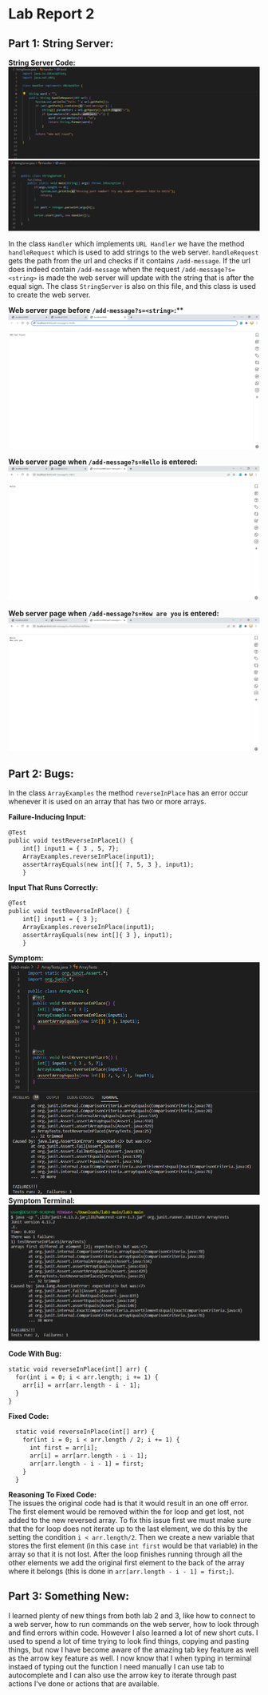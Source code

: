 # Lab Report 2 

## Part 1: String Server:

**String Server Code:**
![Image](StringServer1.png)
![Image](StringServer2.png)

In the class `Handler` which implements `URL Handler` we have the method `handleRequest` which is used to add strings to the web server. `handleRequest` gets the path from the url and checks if it contains `/add-message`. If the url does indeed contain `/add-message` when the request `/add-message?s=<string>` is made the web server will update with the string that is after the equal sign. The class `StringServer` is also on this file, and this class is used to create the web server. 

**Web server page before `/add-message?s=<string>`:****
![Image](WebServer1.png)

**Web server page when `/add-message?s=Hello` is entered:** 
![Image](WebServer2.png)

**Web server page when `/add-message?s=How are you` is entered:** 
![Image](WebServer3.png)

## Part 2: Bugs:
In the class `ArrayExamples` the method `reverseInPlace` has an error occur whenever it is used on an array that has two or more arrays.

**Failure-Inducing Input:**
```
@Test 
public void testReverseInPlace1() {
    int[] input1 = { 3 , 5, 7};
    ArrayExamples.reverseInPlace(input1);
    assertArrayEquals(new int[]{ 7, 5, 3 }, input1);
    }
  ```
  
**Input That Runs Correctly:**
```
@Test 
public void testReverseInPlace() {
    int[] input1 = { 3 };
    ArrayExamples.reverseInPlace(input1);
    assertArrayEquals(new int[]{ 3 }, input1);
    }
  ```
  **Symptom:** 
  ![Image](Symptom1.png)
  **Symptom Terminal:** 
  ![Image](Symptom2.png)
  
  **Code With Bug:**
  ```
  static void reverseInPlace(int[] arr) {
    for(int i = 0; i < arr.length; i += 1) {
      arr[i] = arr[arr.length - i - 1];
    }
  }
```
**Fixed Code:**
```
  static void reverseInPlace(int[] arr) {
    for(int i = 0; i < arr.length / 2; i += 1) {
      int first = arr[i];
      arr[i] = arr[arr.length - i - 1];
      arr[arr.length - i - 1] = first;
    }
  }
 ```
 **Reasoning To Fixed Code:**\
 The issues the original code had is that it would result in an one off error. The first element would be removed within the for loop and get lost, not added to the new reversed array. To fix this issue first we must make sure that the for loop does not iterate up to the last element, we do this by the setting the condition `i < arr.length/2`. Then we create a new variable that stores the first element (in this case `int first` would be that variable) in the array so that it is not lost. After the loop finishes running through all the other elements we add the original first element to the back of the array where it belongs (this is done in `arr[arr.length - i - 1] = first;`).  
 
 ## Part 3: Something New: 
 I learned plenty of new things from both lab 2 and 3, like how to connect to a web server, how to run commands on the web server, how to look through and find errors within code. However I also learned a lot of new short cuts. I used to spend a lot of time trying to look find things, copying and pasting things, but now I have become aware of the amazing tab key feature as well as the arrow key feature as well. I now know that I when typing in terminal instaed of typing out the function I need manually I can use tab to autocomplete and I can also use the arrow key to iterate through past actions I've done or actions that are available. 
 
